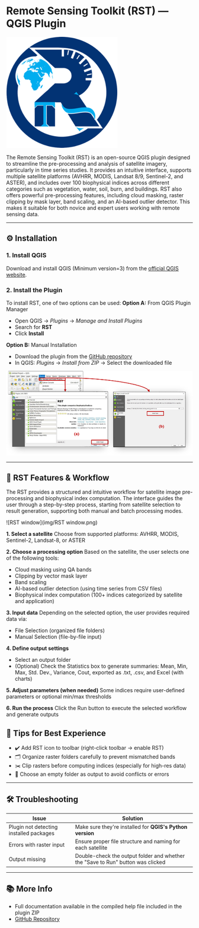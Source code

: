 
# Remote Sensing Toolkit (RST) — QGIS Plugin

<img src="img/icon.png" alt="RST Interface" width="300"/>

The Remote Sensing Toolkit (RST) is an open-source QGIS plugin designed to streamline the pre-processing and analysis of satellite imagery, particularly in time series studies. It provides an intuitive interface, supports multiple satellite platforms (AVHRR, MODIS, Landsat 8/9, Sentinel-2, and ASTER), and includes over 100 biophysical indices across different categories such as vegetation, water, soil, burn, and buildings. RST also offers powerful pre-processing features, including cloud masking, raster clipping by mask layer, band scaling, and an AI-based outlier detector. This makes it suitable for both novice and expert users working with remote sensing data.

---

## ⚙️ Installation

### 1. Install QGIS
Download and install QGIS (Minimum version=3) from the [official QGIS website](https://qgis.org).

### 2. Install the Plugin
To install RST, one of two options can be used:
**Option A:** From QGIS Plugin Manager 
- Open QGIS → *Plugins* → *Manage and Install Plugins*
- Search for **RST**
- Click **Install**

**Option B:** Manual Installation  
- Download the plugin from the [GitHub repository](https://github.com/RST-Plugin/RST)
- In QGIS: *Plugins* → *Install from ZIP* → Select the downloaded file

 ![RST installation](img/installation.png)
 
---

## 🧰 RST Features & Workflow

The RST provides a structured and intuitive workflow for satellite image pre-processing and biophysical index computation. The interface guides the user through a step-by-step process, starting from satellite selection to result generation, supporting both manual and batch processing modes.
 
 ![RST window](img/RST window.png)

**1. Select a satellite**
Choose from supported platforms: AVHRR, MODIS, Sentinel-2, Landsat-8, or ASTER

**2. Choose a processing option**
Based on the satellite, the user selects one of the following tools:
  - Cloud masking using QA bands
  - Clipping by vector mask layer
  - Band scaling
  - AI-based outlier detection (using time series from CSV files)
  - Biophysical index computation (100+ indices categorized by satellite and application)

**3. Input data**
Depending on the selected option, the user provides required data via:
  - File Selection (organized file folders)
  - Manual Selection (file-by-file input)

**4. Define output settings**
  - Select an output folder
  - (Optional) Check the Statistics box to generate summaries: Mean, Min, Max, Std. Dev., Variance, Cout, exported as .txt, .csv, and Excel (with charts)

**5. Adjust parameters (when needed)**
Some indices require user-defined parameters or optional min/max thresholds

**6. Run the process**
Click the Run button to execute the selected workflow and generate outputs


## 🧠 Tips for Best Experience

- ✔️ Add RST icon to toolbar (right-click toolbar → enable RST)
- 🗂️ Organize raster folders carefully to prevent mismatched bands
- ✂️ Clip rasters before computing indices (especially for high-res data)
- 📂 Choose an empty folder as output to avoid conflicts or errors

---

## 🛠️ Troubleshooting

| Issue | Solution |
|-------|----------|
| Plugin not detecting installed packages | Make sure they're installed for **QGIS's Python version** |
| Errors with raster input | Ensure proper file structure and naming for each satellite |
| Output missing | Double-check the output folder and whether the "Save to Run" button was clicked |

---

## 📚 More Info

- Full documentation available in the compiled help file included in the plugin ZIP
- [GitHub Repository](https://github.com/RST-Plugin/RST)
